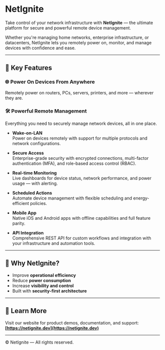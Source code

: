 # NetIgnite

Take control of your network infrastructure with **NetIgnite** — the ultimate platform for secure and powerful remote device management.

Whether you're managing home networks, enterprise infrastructure, or datacenters, NetIgnite lets you remotely power on, monitor, and manage devices with confidence and ease.

---

## 🔧 Key Features

### 🌐 Power On Devices From Anywhere
Remotely power on routers, PCs, servers, printers, and more — wherever they are.

### 🛠️ Powerful Remote Management

Everything you need to securely manage network devices, all in one place.

- **Wake-on-LAN**  
  Power on devices remotely with support for multiple protocols and network configurations.

- **Secure Access**  
  Enterprise-grade security with encrypted connections, multi-factor authentication (MFA), and role-based access control (RBAC).

- **Real-time Monitoring**  
  Live dashboards for device status, network performance, and power usage — with alerting.

- **Scheduled Actions**  
  Automate device management with flexible scheduling and energy-efficient policies.

- **Mobile App**  
  Native iOS and Android apps with offline capabilities and full feature parity.

- **API Integration**  
  Comprehensive REST API for custom workflows and integration with your infrastructure and automation tools.

---

## 🚀 Why NetIgnite?

- Improve **operational efficiency**
- Reduce **power consumption**
- Increase **visibility and control**
- Built with **security-first architecture**

---

## 📱 Learn More

Visit our website for product demos, documentation, and support:  
**[https://netignite.dev](https://netignite.dev)**

---

© NetIgnite — All rights reserved.
